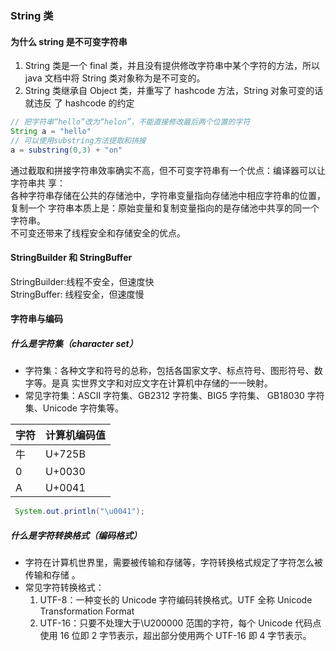 ### String 类

#### 为什么 string 是不可变字符串

1. String 类是一个 final 类，并且没有提供修改字符串中某个字符的方法，所以 java
   文档中将 String 类对象称为是不可变的。
2. String 类继承自 Object 类，并重写了 hashcode 方法，String 对象可变的话就违反
   了 hashcode 的约定

```java
// 把字符串“hello”改为“helon”，不能直接修改最后两个位置的字符
String a = "hello"
// 可以使用substring方法提取和拼接
a = substring(0,3) + "on"
```

通过截取和拼接字符串效率确实不高，但不可变字符串有一个优点：编译器可以让字符串共
享：  
各种字符串存储在公共的存储池中，字符串变量指向存储池中相应字符串的位置，复制一个
字符串本质上是：原始变量和复制变量指向的是存储池中共享的同一个字符串。  
不可变还带来了线程安全和存储安全的优点。

#### StringBuilder 和 StringBuffer

StringBuilder:线程不安全，但速度快  
StringBuffer: 线程安全，但速度慢

#### 字符串与编码

##### 什么是字符集（character set）

- 字符集：各种文字和符号的总称，包括各国家文字、标点符号、图形符号、数字等。是真
  实世界文字和对应文字在计算机中存储的一一映射。
- 常见字符集：ASCII 字符集、GB2312 字符集、BIG5 字符集、 GB18030 字符集、Unicode
  字符集等。

| 字符 | 计算机编码值 |
| ---- | ------------ |
| 牛   | U+725B       |
| 0    | U+0030       |
| A    | U+0041       |

```java
 System.out.println("\u0041");
```

##### 什么是字符转换格式（编码格式）

- 字符在计算机世界里，需要被传输和存储等，字符转换格式规定了字符怎么被传输和存储
  。
- 常见字符转换格式：
  1.  UTF-8：一种变长的 Unicode 字符编码转换格式。UTF 全称 Unicode
      Transformation Format
  2.  UTF-16：只要不处理大于\U200000 范围的字符，每个 Unicode 代码点使用 16 位即
      2 字节表示，超出部分使用两个 UTF-16 即 4 字节表示。

